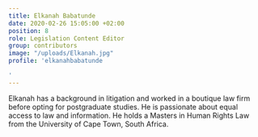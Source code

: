```yaml
---
title: Elkanah Babatunde
date: 2020-02-26 15:05:00 +02:00
position: 8
role: Legislation Content Editor
group: contributors
image: "/uploads/Elkanah.jpg"
profile: 'elkanahbabatunde

'
---
```


Elkanah has a background in litigation and worked in a boutique law firm before opting for postgraduate studies. He is passionate about equal access to law and information.
He holds a Masters in Human Rights Law from the University of Cape Town, South Africa.